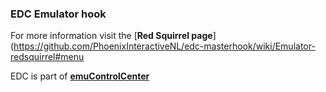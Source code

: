 ### EDC Emulator hook

For more information visit the [**Red Squirrel page**](https://github.com/PhoenixInteractiveNL/edc-masterhook/wiki/Emulator-redsquirrel#menu

EDC is part of [**emuControlCenter**](https://github.com/PhoenixInteractiveNL/emuControlCenter/wiki)
